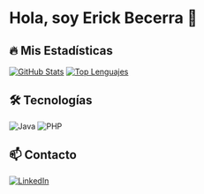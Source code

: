 # Hola, soy Erick Becerra 👋  

## 🔥 Mis Estadísticas  
[![GitHub Stats](https://github-readme-stats.vercel.app/api?username=Erick-Becerra&show_icons=true&theme=radical)](https://github.com/Erick-Becerra)
[![Top Lenguajes](https://github-readme-stats.vercel.app/api/top-langs/?username=Erick-Becerra&layout=compact&theme=radical)](https://github.com/Erick-Becerra)

## 🛠️ Tecnologías  
![Java](https://img.shields.io/badge/Java-ED8B00?style=for-the-badge&logo=openjdk&logoColor=white)
![PHP](https://img.shields.io/badge/PHP-777BB4?style=for-the-badge&logo=php&logoColor=white)

## 📫 Contacto  
[![LinkedIn](https://img.shields.io/badge/LinkedIn-0077B5?style=for-the-badge&logo=linkedin&logoColor=white)](https://www.linkedin.com/in/erick-jair-becerra-acosta-017039276/)
<!--
**Erick-Becerra/Erick-Becerra** is a ✨ _special_ ✨ repository because its `README.md` (this file) appears on your GitHub profile.

Here are some ideas to get you started:

- 🔭 I’m currently working on ...
- 🌱 I’m currently learning ...
- 👯 I’m looking to collaborate on ...
- 🤔 I’m looking for help with ...
- 💬 Ask me about ...
- 📫 How to reach me: ...
- 😄 Pronouns: ...
- ⚡ Fun fact: ...
-->
